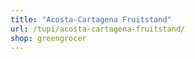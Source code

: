 ```yaml
---
title: "Acosta-Cartagena Fruitstand"
url: /tupi/acosta-cartagena-fruitstand/
shop: greengrocer
---
```

